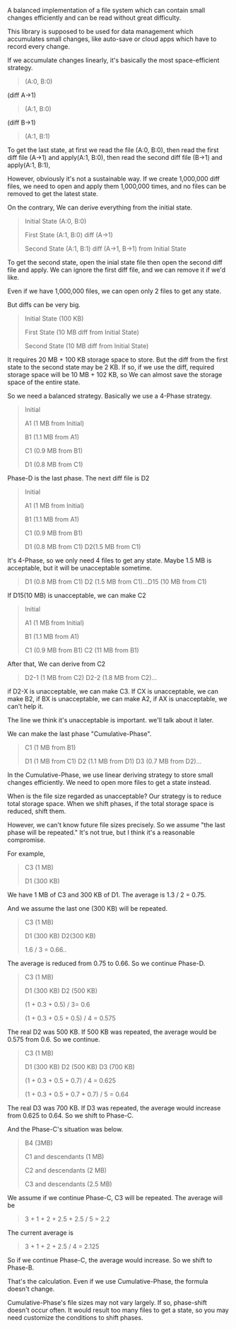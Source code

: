 A balanced implementation of a file system which can contain small changes 
efficiently and can be read without great difficulty.

This library is supposed to be used for data management which accumulates small changes,
like auto-save or cloud apps which have to record every change.

If we accumulate changes linearly, it's basically the most space-efficient strategy.

>(A:0, B:0)

(diff A→1)

>(A:1, B:0)

(diff B→1)

>(A:1, B:1)

To get the last state, at first we read the file (A:0, B:0), 
then read the first diff file (A→1) and apply(A:1, B:0),
then read the second diff file (B→1) and apply(A:1, B:1),

However, obviously it's not a sustainable way.
If we create 1,000,000 diff files, we need to open and apply them 1,000,000 times, 
and no files can be removed to get the latest state.

On the contrary, We can derive everything from the initial state.

>Initial State (A:0, B:0)
> 
>First State (A:1, B:0) diff (A→1)
> 
>Second State (A:1, B:1) diff (A→1, B→1) from Initial State

To get the second state, open the inial state file then 
open the second diff file and apply. 
We can ignore the first diff file, and we can remove it if we'd like.

Even if we have 1,000,000 files, we can open only 2 files to get any state.

But diffs can be very big.

>Initial State (100 KB)
>
>First State (10 MB diff from Initial State)
>
>Second State (10 MB diff from Initial State)

It requires 20 MB + 100 KB storage space to store. 
But the diff from the first state to the second state may be 2 KB.
If so, if we use the diff, required storage space will be 10 MB + 102 KB, 
so We can almost save the storage space of the entire state.

So we need a balanced strategy. Basically we use a 4-Phase strategy.

>Initial
> 
>A1 (1 MB from Initial)
> 
>B1 (1.1 MB from A1)
> 
>C1 (0.9 MB from B1)
> 
>D1 (0.8 MB from C1)

Phase-D is the last phase. The next diff file is D2

>Initial
> 
>A1 (1 MB from Initial)
> 
>B1 (1.1 MB from A1)
> 
>C1 (0.9 MB from B1)
> 
>D1 (0.8 MB from C1) D2(1.5 MB from C1)

It's 4-Phase, so we only need 4 files to get any state. 
Maybe 1.5 MB is acceptable, but it will be unacceptable sometime.

>D1 (0.8 MB from C1) D2 (1.5 MB from C1)...D15 (10 MB from C1)

If D15(10 MB) is unacceptable, we can make C2

>Initial
> 
>A1 (1 MB from Initial)
> 
>B1 (1.1 MB from A1)
> 
>C1 (0.9 MB from B1) C2 (11 MB from B1)

After that, We can derive from C2

>D2-1 (1 MB from C2) D2-2 (1.8 MB from C2)...

if D2-X is unacceptable, we can make C3.
If CX is unacceptable, we can make B2,
if BX is unacceptable, we can make A2,
if AX is unacceptable, we can't help it.

The line we think it's unacceptable is important. we'll talk about it later.

We can make the last phase "Cumulative-Phase". 

>C1 (1 MB from B1)
> 
>D1 (1 MB from C1) D2 (1.1 MB from D1) D3 (0.7 MB from D2)...

In the Cumulative-Phase, we use linear deriving strategy
to store small changes efficiently.
We need to open more files to get a state instead.

When is the file size regarded as unacceptable?
Our strategy is to reduce total storage space. 
When we shift phases, if the total storage space is reduced, shift them.

However, we can't know future file sizes precisely. 
So we assume "the last phase will be repeated."
It's not true, but I think it's a reasonable compromise.

For example, 

>C3 (1 MB)
> 
>D1 (300 KB)

We have 1 MB of C3 and 300 KB of D1. The average is 1.3 / 2 = 0.75.

And we assume the last one (300 KB) will be repeated.

>C3 (1 MB)
> 
>D1 (300 KB) D2(300 KB)
> 
>1.6 / 3 = 0.66..
 
The average is reduced from 0.75 to 0.66. So we continue Phase-D.

>C3 (1 MB)
> 
>D1 (300 KB) D2 (500 KB)
> 
>(1 + 0.3 + 0.5) / 3= 0.6
> 
>(1 + 0.3 + 0.5 + 0.5) / 4 = 0.575

The real D2 was 500 KB. If 500 KB was repeated, the average would be 0.575 from 0.6. So we continue. 

>C3 (1 MB)
> 
>D1 (300 KB) D2 (500 KB) D3 (700 KB)
> 
>(1 + 0.3 + 0.5 + 0.7) / 4 = 0.625
> 
>(1 + 0.3 + 0.5 + 0.7 + 0.7) / 5 = 0.64
 
The real D3 was 700 KB. If D3 was repeated, the average would increase from 0.625 to 0.64. 
So we shift to Phase-C.

And the Phase-C's situation was below.

>B4 (3MB)
> 
>C1 and descendants (1 MB)
> 
>C2 and descendants (2 MB)
> 
>C3 and descendants (2.5 MB)
 
We assume if we continue Phase-C, C3 will be repeated. The average will be

>3 + 1 + 2 + 2.5 + 2.5 / 5 = 2.2
 
The current average is

>3 + 1 + 2 + 2.5 / 4 = 2.125
 
So if we continue Phase-C, the average would increase. So we shift to Phase-B.

That's the calculation. Even if we use Cumulative-Phase, the formula doesn't change.

Cumulative-Phase's file sizes may not vary largely. If so, phase-shift doesn't occur often.
It would result too many files to get a state, so you may need customize the conditions to shift phases.
 


